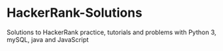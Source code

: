 # HackerRank-Solutions
Solutions to HackerRank practice, tutorials and problems with Python 3, mySQL, java and JavaScript
